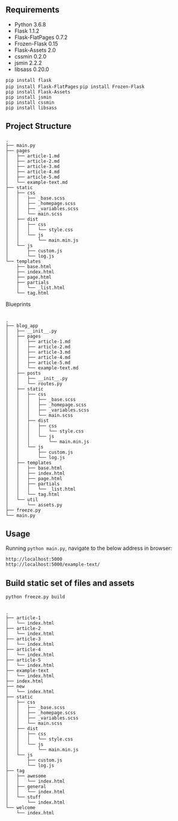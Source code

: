 ## Requirements
- Python 3.6.8
- Flask 1.1.2
- Flask-FlatPages 0.7.2
- Frozen-Flask 0.15
- Flask-Assets 2.0
- cssmin 0.2.0
- jsmin 2.2.2
- libsass 0.20.0

```pip install flask```    
```pip install Flask-FlatPages```
```pip install Frozen-Flask```  
```pip install Flask-Assets```  
```pip install jsmin```  
```pip install cssmin```  
```pip install libsass```

## Project Structure

```
.
├── main.py
├── pages
│   ├── article-1.md
│   ├── article-2.md
│   ├── article-3.md
│   ├── article-4.md
│   ├── article-5.md
│   └── example-text.md
├── static
│   ├── css
│   │   ├── _base.scss
│   │   ├── _homepage.scss
│   │   ├── _variables.scss
│   │   └── main.scss
│   ├── dist
│   │   ├── css
│   │   │   └── style.css
│   │   └── js
│   │       └── main.min.js
│   └── js
│       ├── custom.js
│       └── log.js
└── templates
    ├── base.html
    ├── index.html
    ├── page.html
    ├── partials
    │   └── _list.html
    └── tag.html

```

Blueprints

```

.
├── blog_app
│   ├── __init__.py
│   ├── pages
│   │   ├── article-1.md
│   │   ├── article-2.md
│   │   ├── article-3.md
│   │   ├── article-4.md
│   │   ├── article-5.md
│   │   └── example-text.md
│   ├── posts
│   │   ├── __init__.py
│   │   └── routes.py
│   ├── static
│   │   ├── css
│   │   │   ├── _base.scss
│   │   │   ├── _homepage.scss
│   │   │   ├── _variables.scss
│   │   │   └── main.scss
│   │   ├── dist
│   │   │   ├── css
│   │   │   │   └── style.css
│   │   │   └── js
│   │   │       └── main.min.js
│   │   └── js
│   │       ├── custom.js
│   │       └── log.js
│   ├── templates
│   │   ├── base.html
│   │   ├── index.html
│   │   ├── page.html
│   │   ├── partials
│   │   │   └── _list.html
│   │   └── tag.html
│   └── util
│       └── assets.py
├── freeze.py
└── main.py

```

## Usage

Running ```python main.py```, navigate to the below address in browser:
```
http://localhost:5000
http://localhost:5000/example-text/
```

## Build static set of files and assets

```python freeze.py build```

```

.
├── article-1
│   └── index.html
├── article-2
│   └── index.html
├── article-3
│   └── index.html
├── article-4
│   └── index.html
├── article-5
│   └── index.html
├── example-text
│   └── index.html
├── index.html
├── new
│   └── index.html
├── static
│   ├── css
│   │   ├── _base.scss
│   │   ├── _homepage.scss
│   │   ├── _variables.scss
│   │   └── main.scss
│   ├── dist
│   │   ├── css
│   │   │   └── style.css
│   │   └── js
│   │       └── main.min.js
│   └── js
│       ├── custom.js
│       └── log.js
├── tag
│   ├── awesome
│   │   └── index.html
│   ├── general
│   │   └── index.html
│   └── stuff
│       └── index.html
└── welcome
    └── index.html

```